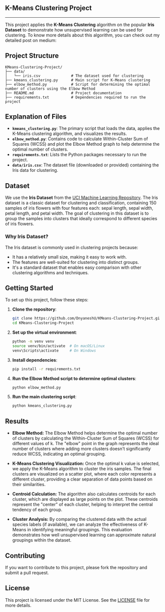 ## K-Means Clustering Project
-----------------------------


This project applies the **K-Means Clustering** algorithm on the popular **Iris Dataset** to demonstrate how unsupervised learning can be used for clustering. To know more details about this algorithm, you can check out my detailed post on medium: 

## Project Structure

```
KMeans-Clustering-Project/
├── data/
│   └── iris.csv              # The dataset used for clustering
├── kmeans_clustering.py      # Main script for K-Means clustering
├── elbow_method.py           # Script for determining the optimal number of clusters using the Elbow Method
├── README.md                 # Project documentation
├── requirements.txt          # Dependencies required to run the project
```

## Explanation of Files
- **`kmeans_clustering.py`**: The primary script that loads the data, applies the K-Means clustering algorithm, and visualizes the results.
- **`elbow_method.py`**: Contains code to calculate Within-Cluster Sum of Squares (WCSS) and plot the Elbow Method graph to help determine the optimal number of clusters.
- **`requirements.txt`**: Lists the Python packages necessary to run the project.
- **`data/iris.csv`**: The dataset file (downloaded or provided) containing the Iris data for clustering.

## Dataset

We use the **Iris Dataset** from the [UCI Machine Learning Repository](https://archive.ics.uci.edu/ml/datasets/iris). The Iris dataset is a classic dataset for clustering and classification, containing 150 samples of iris flowers with four features each: sepal length, sepal width, petal length, and petal width. The goal of clustering in this dataset is to group the samples into clusters that ideally correspond to different species of iris flowers.

### Why Iris Dataset?
The Iris dataset is commonly used in clustering projects because:
- It has a relatively small size, making it easy to work with.
- The features are well-suited for clustering into distinct groups.
- It's a standard dataset that enables easy comparison with other clustering algorithms and techniques.

## Getting Started

To set up this project, follow these steps:

1. **Clone the repository**:
   ```bash
   git clone https://github.com/DnyaneshU/KMeans-Clustering-Project.git
   cd KMeans-Clustering-Project
   ```

2. **Set up the virtual environment**:
   ```bash
   python -m venv venv
   source venv/bin/activate  # On macOS/Linux
   venv\Scripts\activate     # On Windows
   ```

3. **Install dependencies**:
   ```bash
   pip install -r requirements.txt
   ```

4. **Run the Elbow Method script to determine optimal clusters**:
   ```bash
   python elbow_method.py
   ```

5. **Run the main clustering script**:
   ```bash
   python kmeans_clustering.py
   ```

## Results

- **Elbow Method:** The Elbow Method helps determine the optimal number of clusters by calculating the Within-Cluster Sum of Squares (WCSS) for different values of k. The "elbow" point in the graph represents the ideal number of clusters where adding more clusters doesn't significantly reduce WCSS, indicating an optimal grouping.

- **K-Means Clustering Visualization:** Once the optimal k value is selected, we apply the K-Means algorithm to cluster the iris samples. The final clusters are visualized on a scatter plot, where each color represents a different cluster, providing a clear separation of data points based on their similarities.

- **Centroid Calculation:** The algorithm also calculates centroids for each cluster, which are displayed as large points on the plot. These centroids represent the "center" of each cluster, helping to interpret the central tendency of each group.

- **Cluster Analysis:** By comparing the clustered data with the actual species labels (if available), we can analyze the effectiveness of K-Means in identifying meaningful groupings. This evaluation demonstrates how well unsupervised learning can approximate natural groupings within the dataset.

## Contributing

If you want to contribute to this project, please fork the repository and submit a pull request.

## License

This project is licensed under the MIT License. See the [LICENSE](LICENSE) file for more details.

